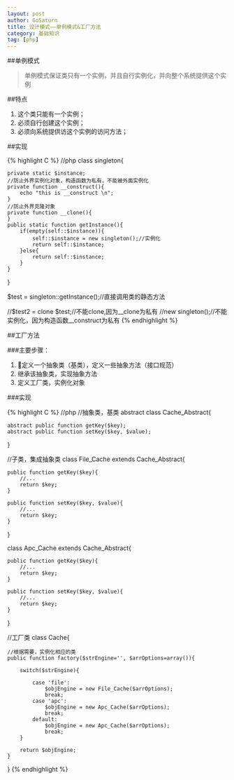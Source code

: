 ```yaml
---
layout: post
author: GoSaturn
title: 设计模式——单例模式&工厂方法
category: 基础知识
tag: [php]
---
```


##单例模式

>单例模式保证类只有一个实例，并且自行实例化，并向整个系统提供这个实例

##特点

 1. 这个类只能有一个实例；
 2. 必须自行创建这个实例；
 3. 必须向系统提供访这个实例的访问方法；

##实现

{% highlight C %} 
//php
class singleton{

	private static $instance;
	//防止外界实例化对象，构造函数为私有，不能被外面实例化
	private function __construct(){
		echo "this is __construct \n";
	}
	//防止外界克隆对象
	private function __clone(){
	}
	public static function getInstance(){
		if(empty(self::$instance)){
			self::$instance = new singleton();//实例化
			return self::$instance;
		}else{
			return self::$instance;
		}
	}
}

$test = singleton::getInstance();//直接调用类的静态方法

//$test2 = clone $test;//不能clone,因为__clone为私有
//new singleton();//不能实例化，因为构造函数__construct为私有
{% endhighlight %}

##工厂方法

###主要步骤：
 1. 定义一个抽象类（基类），定义一些抽象方法（接口规范）
 2. 继承该抽象类，实现抽象方法
 3. 定义工厂类，实例化对象

###实现

{% highlight C %}
//php
//抽象类，基类
abstract class Cache_Abstract{

	abstract public function getKey($key);
	abstract public function setKey($key, $value);
}

//子类，集成抽象类
class File_Cache extends Cache_Abstract{

	public function getKey($key){
		//...
		return $key;
	}

	public function setKey($key, $value){
		//...
		return $key;
	}
}

class Apc_Cache extends Cache_Abstract{

	public function getKey($key){
		//...
		return $key;
	}

	public function setKey($key, $value){
		//...
		return $key;
	}
}

//工厂类
class Cache{

	//根据需要，实例化相应的类
	public function factory($strEngine='', $arrOptions=array()){

		switch($strEngine){

			case 'file':
				$objEngine = new File_Cache($arrOptions);
				break;
			case 'apc':
				$objEngine = new Apc_Cache($arrOptions);
				break;
			default:
				$objEngine = new Apc_Cache($arrOptions);
				break;
		}

		return $objEngine;
	}
}
 {% endhighlight %}
